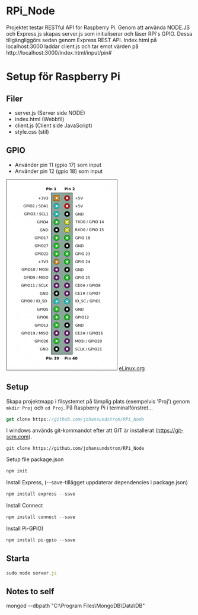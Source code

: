 # RPi_Node
Projektet testar RESTful API for Raspberry Pi. Genom att använda NODE.JS och Express.js skapas server.js som initialiserar och läser RPi's GPIO. Dessa tillgängliggörs sedan genom Express REST API. Index.html på localhost:3000 laddar client.js och tar emot värden på http://localhost:3000/index.html/input/pin#

# Setup för Raspberry Pi

## Filer
* server.js (Server side NODE)
* index.html (Webbfil)
* client.js (Client side JavaScript)
* style.css (stil)

## GPIO
* Använder pin 11 (gpio 17) som input
* Använder pin 12 (gpio 18) som input

![GPIO](300px-Pi-GPIO-header.png)
[eLinux.org](http://elinux.org/RPi_Low-level_peripherals)

## Setup
Skapa projektmapp i filsystemet på lämplig plats (exempelvis 'Proj') genom ```mkdir Proj``` och ```cd Proj```. På Raspberry Pi i terminalfönstret...
```javascript
get clone https://github.com/johansundstrom/RPi_Node
```
I windows används git-kommandot efter att GIT är installerat (https://git-scm.com).
```dos
git clone https://github.com/johansundstrom/RPi_Node
```
Setup file package.json
```javascript
npm init
```
Install Express, (--save-tillägget uppdaterar dependencies i package.json)
```javascript
npm install express --save
```
Install Connect
```javascript
npm install connect --save
```
Install Pi-GPIO)
```javascript
npm install pi-gpio --save
```

## Starta
```javascript
sudo node server.js
```

## Notes to self
mongod --dbpath "C:\Program Files\MongoDB\Data\DB"
